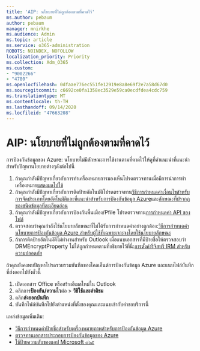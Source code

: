 ```yaml
---
title: 'AIP: นโยบายที่ไม่ถูกต้องตามที่คาดไว้'
ms.author: pebaum
author: pebaum
manager: mnirkhe
ms.audience: Admin
ms.topic: article
ms.service: o365-administration
ROBOTS: NOINDEX, NOFOLLOW
localization_priority: Priority
ms.collection: Adm_O365
ms.custom:
- "9002266"
- "4780"
ms.openlocfilehash: 0dfaae776ec551fe12919e8a8e69f2e7a58d67d0
ms.sourcegitcommit: c6692ce0fa1358ec3529e59ca0ecdfdea4cdc759
ms.translationtype: MT
ms.contentlocale: th-TH
ms.lasthandoff: 09/14/2020
ms.locfileid: "47663208"
---
```

# <a name="aip-policies-not-behaving-as-expected"></a>AIP: นโยบายที่ไม่ถูกต้องตามที่คาดไว้

การป้องกันข้อมูลของ Azure: นโยบายไม่มีลักษณะการใช้งานตามที่คาดไว้ให้ดูที่คำแนะนำที่แนะนำสำหรับปัญหานโยบายต่างๆดังต่อไปนี้

1. ถ้าคุณกำลังมีปัญหาเกี่ยวกับการทำเครื่องหมายการมองเห็นโปรดตรวจทานเมื่อมีการนำการทำเครื่องหมาย[แสดงผลไปใช้](https://docs.microsoft.com/azure/information-protection/configure-policy-markings#when-visual-markings-are-applied)
2. ถ้าคุณกำลังมีปัญหาเกี่ยวกับการติดป้ายอัตโนมัติโปรดตรวจทาน[วิธีการกำหนดค่าเงื่อนไขสำหรับการจัดประเภทโดยอัตโนมัติและที่แนะนำสำหรับการป้องกันข้อมูล Azure](https://docs.microsoft.com/azure/information-protection/configure-policy-classification)และ[ลักษณะที่ปรากฏของชนิดข้อมูลที่ละเอียดอ่อน](https://docs.microsoft.com/microsoft-365/compliance/sensitive-information-type-entity-definitions)
3. ถ้าคุณกำลังมีปัญหาเกี่ยวกับการป้องกันพื้นเมือง/Pfile โปรดตรวจทาน[การกำหนดค่า API ของไฟล์](https://docs.microsoft.com/azure/information-protection/develop/file-api-configuration)
4. ตรวจสอบว่าคุณกำลังใช้นโยบายลักษณะที่ไม่ได้รับการกำหนดค่าอย่างถูกต้อง:[วิธีการกำหนดค่านโยบายการป้องกันข้อมูล Azure สำหรับผู้ใช้ที่เฉพาะเจาะจงโดยใช้นโยบายลักษณะ](https://docs.microsoft.com/azure/information-protection/configure-policy-scope)
5. ถ้าการติดป้ายอัตโนมัติไม่ทำงานสำหรับ Outlook เมื่อแนบเอกสารที่มีป้ายชื่อให้ตรวจสอบว่า DRMEncryptProperty ไม่ได้ถูกกำหนดตามที่อธิบายไว้ที่นี่:[การตั้งค่ารีจิสทรี IRM สำหรับความปลอดภัย](https://docs.microsoft.com/deployoffice/security/protect-sensitive-messages-and-documents-by-using-irm-in-office#office-2016-irm-registry-key-options)

ถ้าคุณยังคงพบปัญหาโปรดรวบรวมบันทึกของไคลเอ็นต์การป้องกันข้อมูล Azure และแนบไฟล์บันทึกที่ส่งออกไปยังตั๋วนี้

1. เปิดเอกสาร Office หรือสร้างอีเมลใหม่ใน Outlook
2. คลิกการ**ป้องกัน/ความไว**ต่อ  >  **วิธีใช้และคำติชม**
3. คลิก**ส่งออกบันทึก**
4. บันทึกไฟล์บันทึกไปยังตำแหน่งที่ตั้งของคุณและแนบเข้ากับคำขอบริการนี้

แหล่งข้อมูลเพิ่มเติม:

- [วิธีการกำหนดค่าป้ายชื่อสำหรับเครื่องหมายภาพสำหรับการป้องกันข้อมูล Azure](https://docs.microsoft.com/azure/information-protection/configure-policy-markings)
- [ตรวจทานเอกสารประกอบการป้องกันข้อมูลของ Azure](https://docs.microsoft.com/azure/information-protection/what-is-information-protection)
- [ใช้ป้ายความลับของแอป Microsoft ๓๖๕](https://docs.microsoft.com/microsoft-365/compliance/sensitivity-labels-office-apps)

